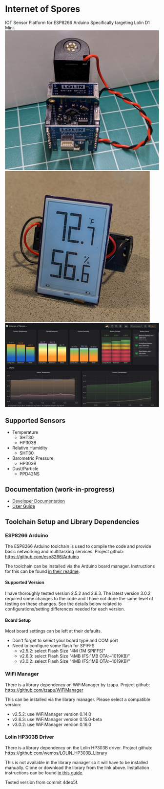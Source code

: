 # Internet of Spores
IOT Sensor Platform for ESP8266 Arduino
Specifically targeting Lolin D1 Mini.
![D1 mini board stackup](doc/stackup.png)
![Waveshare 1.9 in segmented E-Paper Display](doc/EPD_1in9.png)
![Grafana Dashboard](doc/grafana.png)

## Supported Sensors
* Temperature
  * SHT30
  * HP303B
* Relative Humidity
  * SHT30
* Barometric Pressure
  * HP303B
* Dust/Particle
  * PPD42NS

## Documentation (work-in-progress)
* [Developer Documentation](doc/README.md)
* [User Guide](doc/user_guide.md)

## Toolchain Setup and Library Dependencies

### ESP8266 Arduino
The ESP8266 Arduino toolchain is used to compile the code and provide basic
networking and multitasking services.
Project github: https://github.com/esp8266/Arduino

The toolchain can be installed via the Arduino board manager.
Instructions for this can be found [in their readme](https://github.com/esp8266/Arduino/blob/master/README.md).

#### Supported Version
I have thoroughly tested version 2.5.2 and 2.6.3. The latest version 3.0.2
required some changes to the code and I have not done the same level of testing
on these changes.
See the details below related to configurations/setting differences needed for
each version.

#### Board Setup
Most board settings can be left at their defaults.
* Don't forget to select your board type and COM port
* Need to configure some flash for SPIFFS
  * v2.5.2: select Flash Size "4M (1M SPIFFS)"
  * v2.6.3: select Flash Size "4MB (FS:1MB OTA:~1019KB)"
  * v3.0.2: select Flash Size "4MB (FS:1MB OTA:~1019KB)"

### WiFi Manager
There is a library dependency on WiFiManager by tzapu.
Project github: https://github.com/tzapu/WiFiManager

This can be installed via the library manager.
Please select a compatible version:
* v2.5.2: use WiFiManager version 0.14.0
* v2.6.3: use WiFiManager version 0.15.0-beta
* v3.0.2: use WiFiManager version 0.16.0

### Lolin HP303B Driver
There is a library dependency on the Lolin HP303B driver.
Project github: https://github.com/wemos/LOLIN_HP303B_Library

This is not available in the library manager so it will have to be installed
manually. Clone or download the library from the link above. Installation
instructions can be found [in this guide](https://www.arduino.cc/en/Guide/Libraries).

Tested version from commit 4deb5f.
